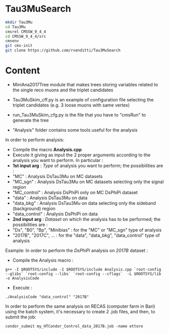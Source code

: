 # Tau3MuSearch
```bash
mkdir Tau3Mu
cd Tau3Mu
cmsrel CMSSW_9_4_4
cd CMSSW_9_4_4/src
cmsenv
git cms-init
git clone https://github.com/rvenditti/Tau3MuSearch
```
# Content

- MiniAna2017Tree module that makes trees storing variables related to the single reco muons and the triplet candidates

- Tau3MuSkim_cff.py is an example of configuration file selecting the triplet candidates (e.g. 3 loose muons with same vertex)

- run_Tau3MuSkim_cfg.py is the file that you have to "cmsRun" to generate the tree

- "Analysis" folder contains some tools useful for the analysis

In order to perform analysis:
* Compile the macro **Analysis.cpp**
* Execute it giving as input the 2 proper arguments according to the analysis you want to perform. In particular :
* **1st input arg** :  _Type_ of analysis you want to perform; the possibilities are :
* "MC" : Analysis DsTau3Mu on MC datasets 
* "MC_sgn" : Analysis DsTau3Mu on MC datasets selecting only the signal region
* "MC_control" :  Analysis DsPhiPi only on MC DsPhiPi dataset
* "data" : Analysis DsTau3Mu on data 
* "data_bkg" : Analysis DsTau3Mu on data selecting only the sideband (background) region
* "data_control" :   Analysis DsPhiPi on data 
* **2nd input arg** :  _Dataset_ on which the analysis has to be performed; the possibilities are :
* "Ds", "B0", "Bp", "Minibias" : for the "MC" or "MC_sgn" type of analysis
* "2017B", "2017C", ... : for the "data", "data_bkg", "data_control" type of analysis


Example:
In order to perform the _DsPhiPi_ analysis on _2017B_ dataset :
* Compile the Analysis macro : 
```
g++ -I $ROOTSYS/include -I $ROOTSYS/include Analysis.cpp `root-config --glibs` `root-config --libs` `root-config --cflags`  -L $ROOTSYS/lib -o AnalysisCode
```
* Execute :
```
./AnalysisCode "data_control" "2017B"
```

In order to perform the same analysis on RECAS (computer farm in Bari) using the batch system, it's necessary to create 2 .job files, and then, to submit the job:
```
condor_submit my_HTCondor_Control_data_2017B.job -name ettore
```

    
